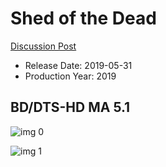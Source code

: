 # Shed of the Dead

[Discussion Post](https://www.avsforum.com/threads/bass-eq-for-filtered-movies.2995212/post-58165446)

* Release Date: 2019-05-31
* Production Year: 2019

## BD/DTS-HD MA 5.1

![img 0](https://i.imgur.com/A6EgY2o.jpg)

![img 1](https://i.imgur.com/5fog0r9.jpg)


